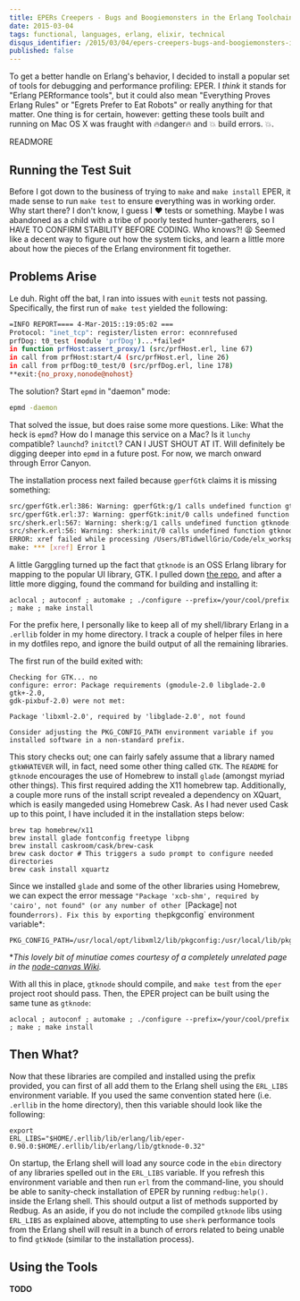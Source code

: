 ```yaml
---
title: EPERs Creepers - Bugs and Boogiemonsters in the Erlang Toolchain
date: 2015-03-04
tags: functional, languages, erlang, elixir, technical
disqus_identifier: /2015/03/04/epers-creepers-bugs-and-boogiemonsters-in-the-erlang-toolchain.html
published: false
---
```

To get a better handle on Erlang's behavior, I decided to install a popular set of tools for debugging and performance profiling: EPER. I *think* it stands for "Erlang PERformance tools", but it could also mean "Everything Proves Erlang Rules" or "Egrets Prefer to Eat Robots" or really anything for that matter. One thing is for certain, however: getting these tools built and running on Mac OS X was fraught with :fire:danger:fire: and :boom: build errors. :boom:.

READMORE

## Running the Test Suit
Before I got down to the business of trying to `make` and `make install` EPER, it made sense to run `make test` to ensure everything was in working order. Why start there? I don't know, I guess I :heart: tests or something. Maybe I was abandoned as a child with a tribe of poorly tested hunter-gatherers, so I HAVE TO CONFIRM STABILITY BEFORE CODING. Who knows?! :tired_face: Seemed like a decent way to figure out how the system ticks, and learn a little more about how the pieces of the Erlang environment fit together.

## Problems Arise
Le duh. Right off the bat, I ran into issues with `eunit` tests not passing.  Specifically, the first run of `make test` yielded the following:

```bash
=INFO REPORT==== 4-Mar-2015::19:05:02 ===
Protocol: "inet_tcp": register/listen error: econnrefused
prfDog: t0_test (module 'prfDog')...*failed*
in function prfHost:assert_proxy/1 (src/prfHost.erl, line 67)
in call from prfHost:start/4 (src/prfHost.erl, line 26)
in call from prfDog:t0_test/0 (src/prfDog.erl, line 178)
**exit:{no_proxy,nonode@nohost}
```

The solution? Start `epmd` in "daemon" mode:

```bash
epmd -daemon
```

That solved the issue, but does raise some more questions. Like: What the heck is `epmd`? How do I manage this service on a Mac? Is it `lunchy` compatible? `launchd`? `initctl`?  CAN I JUST SHOUT AT IT. Will definitely be digging deeper into `epmd` in a future post. For now, we march onward through Error Canyon.

The installation process next failed because `gperfGtk` claims it is missing something:

```bash
src/gperfGtk.erl:386: Warning: gperfGtk:g/1 calls undefined function gtknode:cmd/2 (Xref)
src/gperfGtk.erl:37: Warning: gperfGtk:init/0 calls undefined function gtknode:start/1 (Xref)
src/sherk.erl:567: Warning: sherk:g/1 calls undefined function gtknode:cmd/2 (Xref)
src/sherk.erl:56: Warning: sherk:init/0 calls undefined function gtknode:start/1 (Xref)
ERROR: xref failed while processing /Users/BTidwellGrio/Code/elx_workspace/eper: rebar_abort
make: *** [xref] Error 1
```

A little Garggling turned up the fact that `gtknode` is an OSS Erlang library for mapping to the popular UI library, GTK. I pulled down [the repo](https://github.com/massemanet/gtknode), and after a little more digging, found the command for building and installing it:

```
aclocal ; autoconf ; automake ; ./configure --prefix=/your/cool/prefix ; make ; make install
```

For the prefix here, I personally like to keep all of my shell/library Erlang in a `.erllib` folder in my home directory. I track a couple of helper files in here in my dotfiles repo, and ignore the build output of all the remaining libraries.

The first run of the build exited with:

```
Checking for GTK... no
configure: error: Package requirements (gmodule-2.0 libglade-2.0 gtk+-2.0,
gdk-pixbuf-2.0) were not met:

Package 'libxml-2.0', required by 'libglade-2.0', not found

Consider adjusting the PKG_CONFIG_PATH environment variable if you
installed software in a non-standard prefix.
```

This story checks out; one can fairly safely assume that a library named `gtkWHATEVER` will, in fact, need some other thing called `GTK`. The `README` for `gtknode` encourages the use of Homebrew to install `glade` (amongst myriad other things). This first required adding the X11 homebrew tap. Additionally, a couple more runs of the install script revealed a dependency on XQuart, which is easily mangeded using Homebrew Cask. As I had never used Cask up to this point, I have included it in the installation steps below:

```
brew tap homebrew/x11
brew install glade fontconfig freetype libpng
brew install caskroom/cask/brew-cask
brew cask doctor # This triggers a sudo prompt to configure needed directories
brew cask install xquartz
```

Since we installed `glade` and some of the other libraries using Homebrew, we can expect the error message `"Package 'xcb-shm', required by 'cairo', not found" (or any number of other `[Package] not found` errors). Fix this by exporting the `pkgconfig` environment variable*:

```
PKG_CONFIG_PATH=/usr/local/opt/libxml2/lib/pkgconfig:/usr/local/lib/pkgconfig:/opt/X11/lib/pkgconfig`.
```

**This lovely bit of minutiae comes courtesy of a completely unrelated page in the
[node-canvas Wiki](https://github.com/Automattic/node-canvas/wiki/Installation---OSX).*

With all this in place, `gtknode` should compile, and `make test` from the `eper` project root should pass. Then, the EPER project can be built using the same tune as `gtknode`:

```
aclocal ; autoconf ; automake ; ./configure --prefix=/your/cool/prefix ; make ; make install
```

## Then What?
Now that these libraries are compiled and installed using the prefix
provided, you can first of all add them to the Erlang shell using the `ERL_LIBS`
environment variable. If you used the same convention stated here (i.e. `.erllib` in the home directory), then this variable should look like the following:

```
export
ERL_LIBS="$HOME/.erllib/lib/erlang/lib/eper-0.90.0:$HOME/.erllib/lib/erlang/lib/gtknode-0.32"
```

On startup, the Erlang shell will load any source code in the `ebin` directory
of any libraries spelled out in the `ERL_LIBS` variable. If you refresh this
environment variable and then run `erl` from the command-line, you should be
able to sanity-check installation of EPER by running `redbug:help().` inside the
Erlang shell. This should output a list of methods supported by Redbug. As an
aside, if you do not include the compiled `gtknode` libs using `ERL_LIBS` as
explained above, attempting to use `sherk` performance tools from the Erlang
shell will result in a bunch of errors related to being unable to find `gtkNode`
(similar to the installation process).

## Using the Tools
**TODO**

